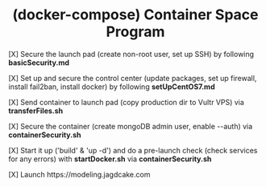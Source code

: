 # <h1 align="center"><span>(docker-compose) </span>Container Space Program</h1>
<p>[X]<span> Secure the launch pad (create non-root user, set up SSH) by following <strong>basicSecurity.md</strong></span></p>

<p>[X]<span> Set up and secure the control center (update packages, set up firewall, install fail2ban, install docker) by following <strong>setUpCentOS7.md</strong></span></p>

<p>[X]<span> Send container to launch pad (copy production dir to Vultr VPS) via <strong>transferFiles.sh</strong></span></p>

<p>[X]<span> Secure the container (create mongoDB admin user, enable --auth) via <strong>containerSecurity.sh</strong></span></p>

<p>[X]<span> Start it up ('build' & 'up -d') and do a pre-launch check (check services for any errors) with <strong>startDocker.sh</strong> via <strong>containerSecurity.sh</strong></span></p>

<p>[X]<span> Launch https://modeling.jagdcake.com</span></p>



